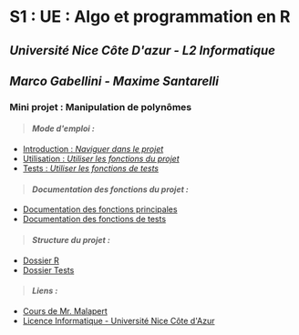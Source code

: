 # **S1 : UE : Algo et programmation en R**

## _**Université Nice Côte D'azur - L2 Informatique**_


## _Marco Gabellini - Maxime Santarelli_

### Mini projet : Manipulation de polynômes

>#### *Mode d'emploi :*
-   [Introduction : *Naviguer dans le projet*](./docs/pages/uses/navigation.md)
-   [Utilisation : *Utiliser les fonctions du projet*](./docs/pages/uses/main.md)
-   [Tests : *Utiliser les fonctions de tests*](./docs/pages/uses/tests.md)


>#### *Documentation des fonctions du projet :*
-   [Documentation des fonctions principales](./docs/pages/functions_doc/project.md)
-   [Documentation des fonctions de tests](./docs/pages/functions_doc/project_test.md)


>#### *Structure du projet :*
-   [Dossier R](./docs/pages/structure/mainTree.md)
-   [Dossier Tests](./docs/pages/structure/tests_schema.md)

>#### *Liens :*
-  [Cours de Mr. Malapert](https://webusers.i3s.unice.fr/~malapert/R/)
-  [Licence Informatique - Université Nice Côte d'Azur](https://upinfo.univ-cotedazur.fr/licence/)
